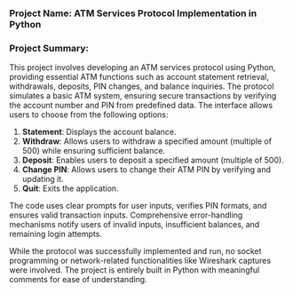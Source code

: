 ### Project Name: ATM Services Protocol Implementation in Python

### Project Summary:
This project involves developing an ATM services protocol using Python, providing essential ATM functions such as account statement retrieval, withdrawals, deposits, PIN changes, and balance inquiries. The protocol simulates a basic ATM system, ensuring secure transactions by verifying the account number and PIN from predefined data. The interface allows users to choose from the following options:

1. **Statement**: Displays the account balance.
2. **Withdraw**: Allows users to withdraw a specified amount (multiple of 500) while ensuring sufficient balance.
3. **Deposit**: Enables users to deposit a specified amount (multiple of 500).
4. **Change PIN**: Allows users to change their ATM PIN by verifying and updating it.
5. **Quit**: Exits the application.

The code uses clear prompts for user inputs, verifies PIN formats, and ensures valid transaction inputs. Comprehensive error-handling mechanisms notify users of invalid inputs, insufficient balances, and remaining login attempts. 

While the protocol was successfully implemented and run, no socket programming or network-related functionalities like Wireshark captures were involved. The project is entirely built in Python with meaningful comments for ease of understanding.

